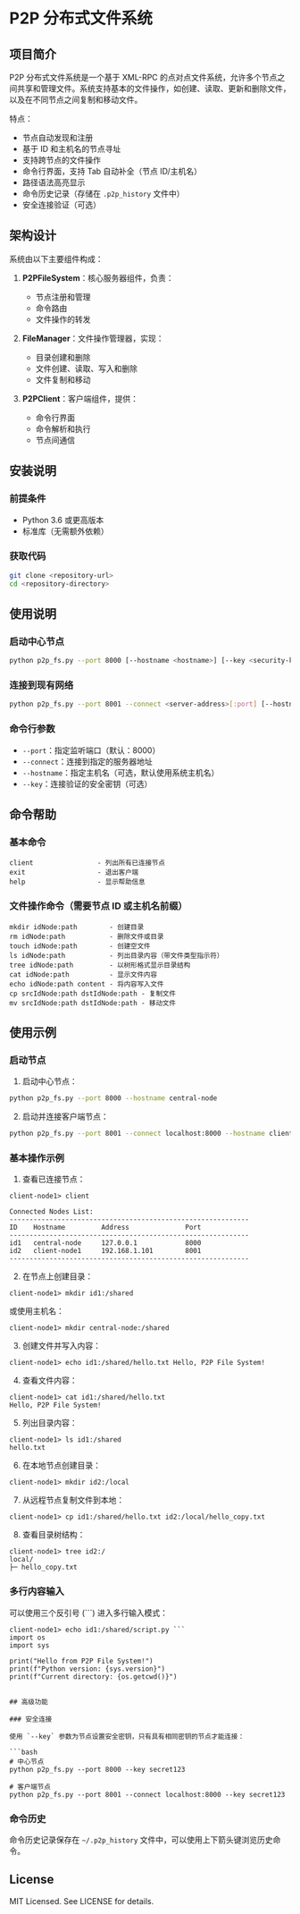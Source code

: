 # P2P 分布式文件系统

## 项目简介

P2P 分布式文件系统是一个基于 XML-RPC 的点对点文件系统，允许多个节点之间共享和管理文件。系统支持基本的文件操作，如创建、读取、更新和删除文件，以及在不同节点之间复制和移动文件。

特点：

- 节点自动发现和注册
- 基于 ID 和主机名的节点寻址
- 支持跨节点的文件操作
- 命令行界面，支持 Tab 自动补全（节点 ID/主机名）
- 路径语法高亮显示
- 命令历史记录（存储在 `.p2p_history` 文件中）
- 安全连接验证（可选）

## 架构设计

系统由以下主要组件构成：

1. **P2PFileSystem**：核心服务器组件，负责：

   - 节点注册和管理
   - 命令路由
   - 文件操作的转发
2. **FileManager**：文件操作管理器，实现：

   - 目录创建和删除
   - 文件创建、读取、写入和删除
   - 文件复制和移动
3. **P2PClient**：客户端组件，提供：

   - 命令行界面
   - 命令解析和执行
   - 节点间通信

## 安装说明

### 前提条件

- Python 3.6 或更高版本
- 标准库（无需额外依赖）

### 获取代码

```bash
git clone <repository-url>
cd <repository-directory>
```

## 使用说明

### 启动中心节点

```bash
python p2p_fs.py --port 8000 [--hostname <hostname>] [--key <security-key>]
```

### 连接到现有网络

```bash
python p2p_fs.py --port 8001 --connect <server-address>[:port] [--hostname <hostname>] [--key <security-key>]
```

### 命令行参数

- `--port`：指定监听端口（默认：8000）
- `--connect`：连接到指定的服务器地址
- `--hostname`：指定主机名（可选，默认使用系统主机名）
- `--key`：连接验证的安全密钥（可选）

## 命令帮助

### 基本命令

```
client                - 列出所有已连接节点
exit                  - 退出客户端
help                  - 显示帮助信息
```

### 文件操作命令（需要节点 ID 或主机名前缀）

```
mkdir idNode:path        - 创建目录
rm idNode:path           - 删除文件或目录
touch idNode:path        - 创建空文件
ls idNode:path           - 列出目录内容（带文件类型指示符）
tree idNode:path         - 以树形格式显示目录结构
cat idNode:path          - 显示文件内容
echo idNode:path content - 将内容写入文件
cp srcIdNode:path dstIdNode:path - 复制文件
mv srcIdNode:path dstIdNode:path - 移动文件
```

## 使用示例

### 启动节点

1. 启动中心节点：

```bash
python p2p_fs.py --port 8000 --hostname central-node
```

2. 启动并连接客户端节点：

```bash
python p2p_fs.py --port 8001 --connect localhost:8000 --hostname client-node1
```

### 基本操作示例

1. 查看已连接节点：

```
client-node1> client

Connected Nodes List:
------------------------------------------------------------
ID    Hostname         Address              Port
------------------------------------------------------------
id1   central-node     127.0.0.1            8000
id2   client-node1     192.168.1.101        8001
------------------------------------------------------------
```

2. 在节点上创建目录：

```
client-node1> mkdir id1:/shared
```

或使用主机名：

```
client-node1> mkdir central-node:/shared
```

3. 创建文件并写入内容：

```
client-node1> echo id1:/shared/hello.txt Hello, P2P File System!
```

4. 查看文件内容：

```
client-node1> cat id1:/shared/hello.txt
Hello, P2P File System!
```

5. 列出目录内容：

```
client-node1> ls id1:/shared
hello.txt
```

6. 在本地节点创建目录：

```
client-node1> mkdir id2:/local
```

7. 从远程节点复制文件到本地：

```
client-node1> cp id1:/shared/hello.txt id2:/local/hello_copy.txt
```

8. 查看目录树结构：

```
client-node1> tree id2:/
local/
├─ hello_copy.txt
```

### 多行内容输入

可以使用三个反引号 (```) 进入多行输入模式：

````
client-node1> echo id1:/shared/script.py ```
import os
import sys

print("Hello from P2P File System!")
print(f"Python version: {sys.version}")
print(f"Current directory: {os.getcwd()}")
````

````

## 高级功能

### 安全连接

使用 `--key` 参数为节点设置安全密钥，只有具有相同密钥的节点才能连接：

```bash
# 中心节点
python p2p_fs.py --port 8000 --key secret123

# 客户端节点
python p2p_fs.py --port 8001 --connect localhost:8000 --key secret123
````

### 命令历史

命令历史记录保存在 `~/.p2p_history` 文件中，可以使用上下箭头键浏览历史命令。

## License

MIT Licensed. See LICENSE for details.
